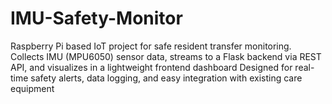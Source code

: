 # IMU-Safety-Monitor
Raspberry Pi based IoT project for safe resident transfer monitoring.
Collects IMU (MPU6050) sensor data, streams to a Flask backend via REST API, and visualizes in a lightweight frontend dashboard
Designed for real-time safety alerts, data logging, and easy integration with existing care equipment
